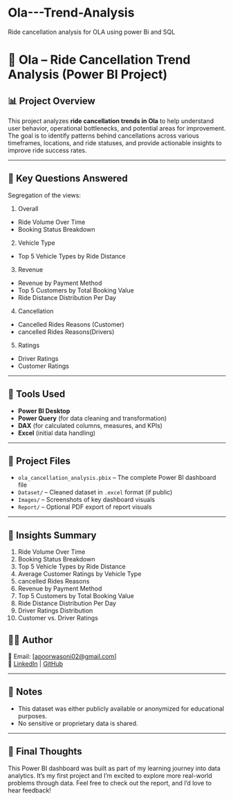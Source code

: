 # Ola---Trend-Analysis
Ride cancellation analysis for OLA using power Bi and SQL
# 🚗 Ola – Ride Cancellation Trend Analysis (Power BI Project)

## 📊 Project Overview

This project analyzes **ride cancellation trends in Ola** to help understand user behavior, operational bottlenecks, and potential areas for improvement. The goal is to identify patterns behind cancellations across various timeframes, locations, and ride statuses, and provide actionable insights to improve ride success rates.

---

## 🎯 Key Questions Answered

Segregation of the views:
1. Overall
- Ride Volume Over Time
- Booking Status Breakdown
2. Vehicle Type
- Top 5 Vehicle Types by Ride Distance
3. Revenue
- Revenue by Payment Method
- Top 5 Customers by Total Booking Value
- Ride Distance Distribution Per Day
4. Cancellation
- Cancelled Rides Reasons (Customer)
- cancelled Rides Reasons(Drivers)
5. Ratings
- Driver Ratings
- Customer Ratings
---

## 🧰 Tools Used

- **Power BI Desktop**
- **Power Query** (for data cleaning and transformation)
- **DAX** (for calculated columns, measures, and KPIs)
- **Excel** (initial data handling)

---

## 📂 Project Files

- `ola_cancellation_analysis.pbix` – The complete Power BI dashboard file
- `Dataset/` – Cleaned dataset in `.excel` format (if public)
- `Images/` – Screenshots of key dashboard visuals
- `Report/` – Optional PDF export of report visuals

---

## 📌 Insights Summary

1. Ride Volume Over Time
2. Booking Status Breakdown
3. Top 5 Vehicle Types by Ride Distance
4. Average Customer Ratings by Vehicle Type
5. cancelled Rides Reasons
6. Revenue by Payment Method
7. Top 5 Customers by Total Booking Value
8. Ride Distance Distribution Per Day
9. Driver Ratings Distribution
10. Customer vs. Driver Ratings


## 👩‍💻 Author
 
📧 Email: [apoorwasoni02@gmail.com]  
🔗 [LinkedIn](https://www.linkedin.com/in/apoorwa-soni/) | [GitHub](https://github.com/Appy-112/)

---

## 📌 Notes

- This dataset was either publicly available or anonymized for educational purposes.
- No sensitive or proprietary data is shared.

---

## 🏁 Final Thoughts

This Power BI dashboard was built as part of my learning journey into data analytics. It’s my first project and I’m excited to explore more real-world problems through data. Feel free to check out the report, and I’d love to hear feedback!

